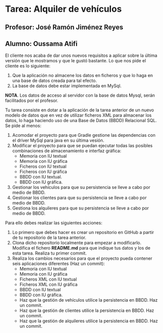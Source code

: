 # Tarea: Alquiler de vehículos

## Profesor: José Ramón Jiménez Reyes

## Alumno: Oussama Atifi

El cliente nos acaba de dar unos nuevos requisitos a aplicar sobre la última versión que le mostramos y que le gustó bastante. Lo que nos pide el cliente es lo siguiente:

1. Que la aplicación no almacene los datos en ficheros y que lo haga en una base de datos creada para tal efecto.
2. La base de datos debe estar implementada en MySql.

**NOTA**. Los datos de acceso al servidor con la base de datos Mysql, serán facilitados por el profesor.

Tu tarea consiste en dotar a la aplicación de la tarea anterior de un nuevo modelo de datos que en vez de utilizar ficheros XML para almacenar los datos, lo haga haciendo uso de una Base de Datos (BBDD) Relacional SQL. Se pide al menos:

1. Acomodar el proyecto para que Gradle gestione las dependencias con el driver MySql para java en su última vesión.
2. Modificar el proyecto para que se puedan ejecutar todas las posibles combinaciones de almacenamiento e interfaz gráfica:
   - Memoria con IU textual
   - Memoria con IU gráfica
   - Ficheros con IU textual
   - Ficheros con IU gráfica
   - BBDD con IU textual.
   - BBDD con IU gráfica.
3. Gestionar los vehículos para que su persistencia se lleve a cabo por medio de BBDD.
4. Gestionar los clientes para que su persistencia se lleve a cabo por medio de BBDD.
5. Gestiona los alquileres para que su persistencia se lleve a cabo por medio de BBDD.

Para ello debes realizar las siguientes acciones:

1. Lo primero que debes hacer es crear un repositorio en GitHub a partir de tu repositorio de la tarea anterior.
2. Clona dicho repositorio localmente para empezar a modificarlo. Modifica el fichero **README.md** para que indique tus datos y los de esta tarea. Realiza tu primer commit.
3. Realiza los cambios necesarios para que el proyecto pueda contener seis aplicaciones diferentes (Haz un commit):
   - Memoria con IU textual
   - Memoria con IU gráfica
   - Ficheros XML con IU textual
   - Ficheros XML con IU gráfica
   - BBDD con IU textual
   - BBDD con IU gráfica.
   - Haz que la gestión de vehículos utilice la persistencia en BBDD. Haz un commit.
   - Haz que la gestión de clientes utilice la persistencia en BBDD. Haz un commit.
   - Haz que la gestión de alquileres utilice la persistencia en BBDD. Haz un commit.
